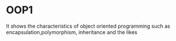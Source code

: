 # OOP1
It shows the characteristics of object oriented programming such as encapsulation,polymorphism, inheritance and the likes
